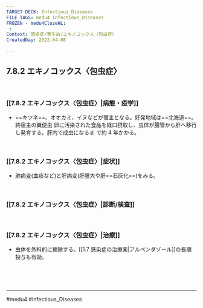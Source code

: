 ```yaml
---
TARGET DECK: Infectious_Diseases
FILE TAGS: medu4 Infectious_Diseases
FROZEN - medu4ClozeHL:
 : 
Context: 感染症/寄生虫/エキノコックス〈包虫症〉
CreatedDay: 2022-04-08

---
```


## 7.8.2 エキノコックス〈包虫症〉

<br>

### [[7.8.2 エキノコックス〈包虫症〉|病態・疫学]]
* ==キツネ==、オオカミ、イヌなどが宿主となる。好発地域は==北海道==。終宿主の糞便虫 卵に汚染された食品を経口摂取し、虫体が腸管から肝へ移行し発育する。肝内で成虫になるま で約 4 年かかる。
<!--ID: 1649375531457-->


<br>

### [[7.8.2 エキノコックス〈包虫症〉|症状]]
* 肺病変(血痰など)と肝病変(肝腫大や肝==石灰化==)をみる。
<!--ID: 1649375531471-->


<br>

### [[7.8.2 エキノコックス〈包虫症〉|診断/検査]]


<br>

### [[7.8.2 エキノコックス〈包虫症〉|治療]]
* 虫体を外科的に摘除する。[[1.7 感染症の治療薬|アルベンダゾール]]の長期投与も有効。

<br><br><br>

---
#medu4 #Infectious_Diseases
